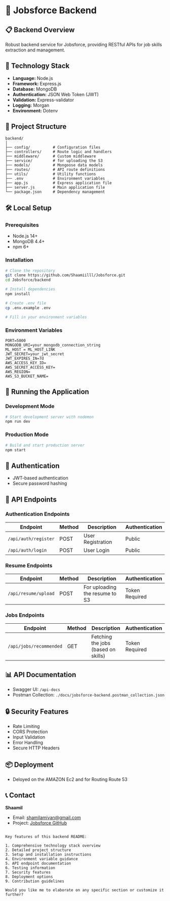 # 🚀 Jobsforce Backend

## 📋 Backend Overview
Robust backend service for Jobsforce, providing RESTful APIs for job skills extraction and management.

## 🔧 Technology Stack
- **Language:** Node.js
- **Framework:** Express.js
- **Database:** MongoDB
- **Authentication:** JSON Web Token (JWT)
- **Validation:** Express-validator
- **Logging:** Morgan
- **Environment:** Dotenv

## 📂 Project Structure
```
backend/
│
├── config/          # Configuration files
├── controllers/     # Route logic and handlers
├── middleware/      # Custom middleware
├── service/         # for uploading the S3
├── models/          # Mongoose data models
├── routes/          # API route definitions
├── utils/           # Utility functions
├── .env             # Environment variables
├── app.js           # Express application file
├── server.js        # Main application file
└── package.json     # Dependency management
```

## 🛠 Local Setup

### Prerequisites
- Node.js 14+
- MongoDB 4.4+
- npm 6+

### Installation
```bash
# Clone the repository
git clone https://github.com/Shaamiilll/Jobsforce.git
cd Jobsforce/backend

# Install dependencies
npm install

# Create .env file
cp .env.example .env

# Fill in your environment variables
```

### Environment Variables
```
PORT=5000
MONGODB_URI=your_mongodb_connection_string
ML_HOST = ML_HOST_LINK
JWT_SECRET=your_jwt_secret
JWT_EXPIRES_IN=7d
AWS_ACCESS_KEY_ID=
AWS_SECRET_ACCESS_KEY=
AWS_REGION=
AWS_S3_BUCKET_NAME=
```

## 🚀 Running the Application

### Development Mode
```bash
# Start development server with nodemon
npm run dev
```

### Production Mode
```bash
# Build and start production server
npm start
```

## 🔐 Authentication
- JWT-based authentication
- Secure password hashing

## 📡 API Endpoints

### Authentication Endpoints
| Endpoint | Method | Description | Authentication |
|----------|--------|-------------|----------------|
| `/api/auth/register` | POST | User Registration | Public |
| `/api/auth/login` | POST | User Login | Public |

### Resume  Endpoints
| Endpoint | Method | Description | Authentication |
|----------|--------|-------------|----------------|
| `/api/resume/upload` | POST | For uploading the resume to S3 | Token Required |



### Jobs Endpoints
| Endpoint | Method | Description | Authentication |
|----------|--------|-------------|----------------|
| `/api/jobs/recommended` | GET | Fetching the jobs (based on skills) | Token Required |


## 📊 API Documentation
- Swagger UI: `/api-docs`
- Postman Collection: `./docs/jobsforce-backend.postman_collection.json`

## 🔒 Security Features
- Rate Limiting
- CORS Protection
- Input Validation
- Error Handling
- Secure HTTP Headers

## 📦 Deployment
- Deloyed on the AMAZON Ec2 and for Routing Route 53

## 📞 Contact
**Shaamil**
- Email: shamilamiyan@gmail.com
- Project: [Jobsforce GitHub](https://github.com/Shaamiilll/Jobsforce)
```

Key features of this backend README:

1. Comprehensive technology stack overview
2. Detailed project structure
3. Setup and installation instructions
4. Environment variable guidance
5. API endpoint documentation
6. Testing information
7. Security features
8. Deployment options
9. Contribution guidelines

Would you like me to elaborate on any specific section or customize it further?